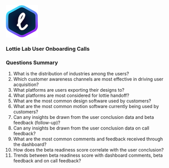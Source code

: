 <img src="https://github.com/castilloandres/user-onboarding-calls/blob/main/images/ll-logo.png?raw=true" width="100" height="100">


### Lottie Lab User Onboarding Calls

### Questions Summary

1. What is the distribution of industries among the users?
2. Which customer awareness channels are most effective in driving user acquisition?
3. What platforms are users exporting their designs to?
4. What platforms are most considered for lottie handoff?
5. What are the most common design software used by customers?
6. What are the most common motion software currently being used by customers?
7. Can any insights be drawn from the user conclusion data and beta feedback (follow-up)?
8. Can any insights be drawn from the user conclusion data on call feedback?
9. What are the most common comments and feedback received through the dashboard?
10. How does the beta readiness score correlate with the user conclusion?
11. Trends between beta readiness score with dashboard comments, beta feedback and on call feedback?
